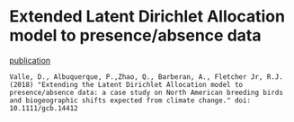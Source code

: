 # Extended Latent Dirichlet Allocation model to presence/absence data

[publication](https://onlinelibrary.wiley.com/doi/pdf/10.1111/gcb.14412)

```
Valle, D., Albuquerque, P.,Zhao, Q., Barberan, A., Fletcher Jr, R.J. (2018) "Extending the Latent Dirichlet Allocation model to presence/absence data: a case study on North American breeding birds and biogeographic shifts expected from climate change." doi: 10.1111/gcb.14412
```